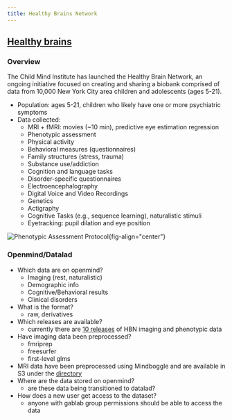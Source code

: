 ```yaml
---
title: Healthy Brains Network
---
```

## [Healthy brains](http://fcon_1000.projects.nitrc.org/indi/cmi_healthy_brain_network/)

### Overview
The Child Mind Institute has launched the Healthy Brain Network, an ongoing initiative focused on creating and sharing a biobank comprised of data from 10,000 New York City area children and adolescents (ages 5-21).

* Population: ages 5-21, children who likely have one or more psychiatric symptoms
* Data collected: 
    * MRI + fMRI: movies (~10 min), predictive eye estimation regression
    * Phenotypic assessment
    * Physical activity
    * Behavioral measures (questionnaires)
    * Family structures (stress, trauma)
    * Substance use/addiction
    * Cognition and language tasks
    * Disorder-specific questionnaires
    * Electroencephalography
    * Digital Voice and Video Recordings
    * Genetics
    * Actigraphy
    * Cognitive Tasks (e.g., sequence learning), naturalistic stimuli
    * Eyetracking: pupil dilation and eye position

![Phenotypic Assessment Protocol](http://fcon_1000.projects.nitrc.org/indi/cmi_healthy_brain_network/images/R9_assessments.png){fig-align="center"}

### Openmind/Datalad
* Which data are on openmind?
    * Imaging (rest, naturalistic)
    * Demographic info
    * Cognitive/Behavioral results
    * Clinical disorders
* What is the format?
    * raw, derivatives
* Which releases are available?
    * currently there are [10 releases](http://fcon_1000.projects.nitrc.org/indi/cmi_healthy_brain_network/sharing_neuro.html#Direct%20Down) of HBN imaging and phenotypic data
* Have imaging data been preprocessed?
    * fmriprep
    * freesurfer
    * first-level glms
* MRI data have been preprocessed using Mindboggle and are available in S3 under the [directory](/fcp-indi/data/Projects/HBN/derivatives/Freesurfer_version6.0.0)
* Where are the data stored on openmind?
    * are these data being transitioned to datalad?
* How does a new user get access to the dataset?
    * anyone with gablab group permissions should be able to access the data
